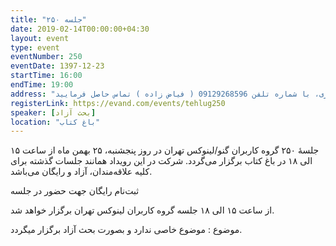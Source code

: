 ```yaml
---
title: "جلسه ۲۵۰"
date: 2019-02-14T00:00:00+04:30
layout: event
type: event
eventNumber: 250
eventDate: 1397-12-23
startTime: 16:00
endTime: 19:00
address: "جهت اطلاع از مکان دقیق در روز برگزاری، با شماره تلفن 09129268596 ( فیاض زاده ) تماس حاصل فرمایید."
registerLink: https://evand.com/events/tehlug250
speaker: [بحث آزاد] 
location: "باغ کتاب"
---
```

جلسهٔ ۲۵۰ گروه کاربران گنو/لینوکس تهران در روز پنجشنبه، ۲۵ بهمن ماه از ساعت ۱۵ الی ۱۸ در باغ کتاب برگزار می‌گردد. شرکت در این رویداد همانند جلسات گذشته برای کلیه علاقه‌مندان، آزاد و رایگان می‌باشد.

ثبت‌نام رایگان جهت حضور در جلسه


از ساعت ۱۵ الی ۱۸ جلسه گروه کاربران لینوکس تهران برگزار خواهد شد.

موضوع : موضوع خاصی ندارد و بصورت بحث آزاد برگزار میگردد.

